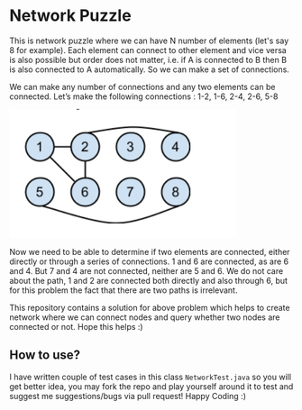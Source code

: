 # Network Puzzle
This is network puzzle where we can have N number of elements (let's say 8 for example). Each element can connect to other element and vice versa is also possible but order does not matter, i.e. if A is connected to B then B is also connected to A automatically. So we can make a set of connections.

We can make any number of connections and any two elements can be connected. Let’s make the following connections : 1-2, 1-6, 2-4, 2-6, 5-8

![Network](network.png?raw=true "Network")

Now we need to be able to determine if two elements are connected, either directly or through a series of connections. 1 and 6 are connected, as are 6 and 4. But 7 and 4 are not connected,
neither are 5 and 6. We do not care about the path, 1 and 2 are connected both directly and also through 6, but for this problem the fact that there are two paths is irrelevant.

This repository contains a solution for above problem which helps to create network where we can connect nodes and query whether two nodes are connected or not. Hope this helps :)

## How to use?

I have written couple of test cases in this class `NetworkTest.java` so you will get better idea, you may fork the repo and play yourself around it to test and suggest me suggestions/bugs via pull request! Happy Coding :)


